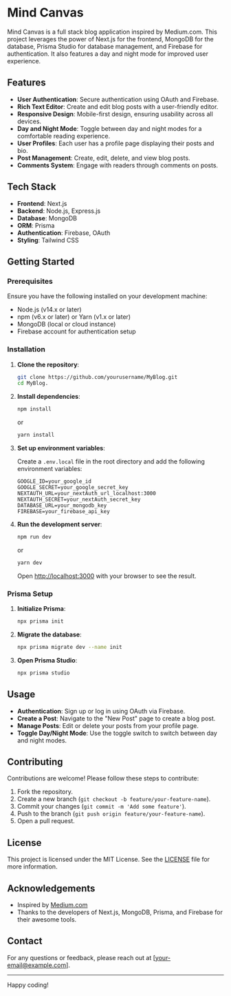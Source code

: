 # Mind Canvas

Mind Canvas is a full stack blog application inspired by Medium.com. This project leverages the power of Next.js for the frontend, MongoDB for the database, Prisma Studio for database management, and Firebase for authentication. It also features a day and night mode for improved user experience.

## Features

- **User Authentication**: Secure authentication using OAuth and Firebase.
- **Rich Text Editor**: Create and edit blog posts with a user-friendly editor.
- **Responsive Design**: Mobile-first design, ensuring usability across all devices.
- **Day and Night Mode**: Toggle between day and night modes for a comfortable reading experience.
- **User Profiles**: Each user has a profile page displaying their posts and bio.
- **Post Management**: Create, edit, delete, and view blog posts.
- **Comments System**: Engage with readers through comments on posts.

## Tech Stack

- **Frontend**: Next.js
- **Backend**: Node.js, Express.js
- **Database**: MongoDB
- **ORM**: Prisma
- **Authentication**: Firebase, OAuth
- **Styling**: Tailwind CSS

## Getting Started

### Prerequisites

Ensure you have the following installed on your development machine:

- Node.js (v14.x or later)
- npm (v6.x or later) or Yarn (v1.x or later)
- MongoDB (local or cloud instance)
- Firebase account for authentication setup

### Installation

1. **Clone the repository**:

    ```bash
    git clone https://github.com/yourusername/MyBlog.git
    cd MyBlog.
    ```

2. **Install dependencies**:

    ```bash
    npm install
    ```

    or

    ```bash
    yarn install
    ```

3. **Set up environment variables**:

    Create a `.env.local` file in the root directory and add the following environment variables:

    ```env
    GOOGLE_ID=your_google_id
    GOOGLE_SECRET=your_google_secret_key
    NEXTAUTH_URL=your_nextAuth_url_localhost:3000
    NEXTAUTH_SECRET=your_nextAuth_secret_key
    DATABASE_URL=your_mongodb_key
    FIREBASE=your_firebase_api_key
    ```

4. **Run the development server**:

    ```bash
    npm run dev
    ```

    or

    ```bash
    yarn dev
    ```

    Open [http://localhost:3000](http://localhost:3000) with your browser to see the result.

### Prisma Setup

1. **Initialize Prisma**:

    ```bash
    npx prisma init
    ```

2. **Migrate the database**:

    ```bash
    npx prisma migrate dev --name init
    ```

3. **Open Prisma Studio**:

    ```bash
    npx prisma studio
    ```

## Usage

- **Authentication**: Sign up or log in using OAuth via Firebase.
- **Create a Post**: Navigate to the "New Post" page to create a blog post.
- **Manage Posts**: Edit or delete your posts from your profile page.
- **Toggle Day/Night Mode**: Use the toggle switch to switch between day and night modes.

## Contributing

Contributions are welcome! Please follow these steps to contribute:

1. Fork the repository.
2. Create a new branch (`git checkout -b feature/your-feature-name`).
3. Commit your changes (`git commit -m 'Add some feature'`).
4. Push to the branch (`git push origin feature/your-feature-name`).
5. Open a pull request.

## License

This project is licensed under the MIT License. See the [LICENSE](LICENSE) file for more information.

## Acknowledgements

- Inspired by [Medium.com](https://medium.com)
- Thanks to the developers of Next.js, MongoDB, Prisma, and Firebase for their awesome tools.

## Contact

For any questions or feedback, please reach out at [your-email@example.com].

---

Happy coding!

